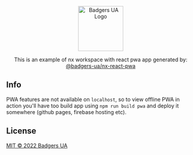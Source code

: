 <p align="center">
  <a href="https://github.com/badgers-ua/" target="blank"><img src="https://avatars.githubusercontent.com/u/106803527?s=200&v=4" width="120" alt="Badgers UA Logo" /></a>
</p>

  <p align="center">This is an example of nx workspace with react pwa app generated by: <a href="https://github.com/badgers-ua/nx-react-pwa" target="blank">@badgers-ua/nx-react-pwa</a></p>

## Info

PWA features are not available on `localhost`, so to view offline PWA in action you'll have too build app using `npm run build pwa` and deploy it somewhere (github pages, firebase hosting etc).

## License

[MIT © 2022 Badgers UA](LICENSE)
